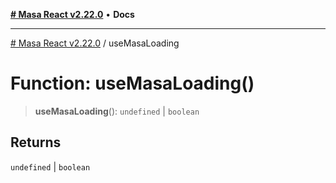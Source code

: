 [**# Masa React v2.22.0**](../README.md) • **Docs**

***

[# Masa React v2.22.0](../globals.md) / useMasaLoading

# Function: useMasaLoading()

> **useMasaLoading**(): `undefined` \| `boolean`

## Returns

`undefined` \| `boolean`
